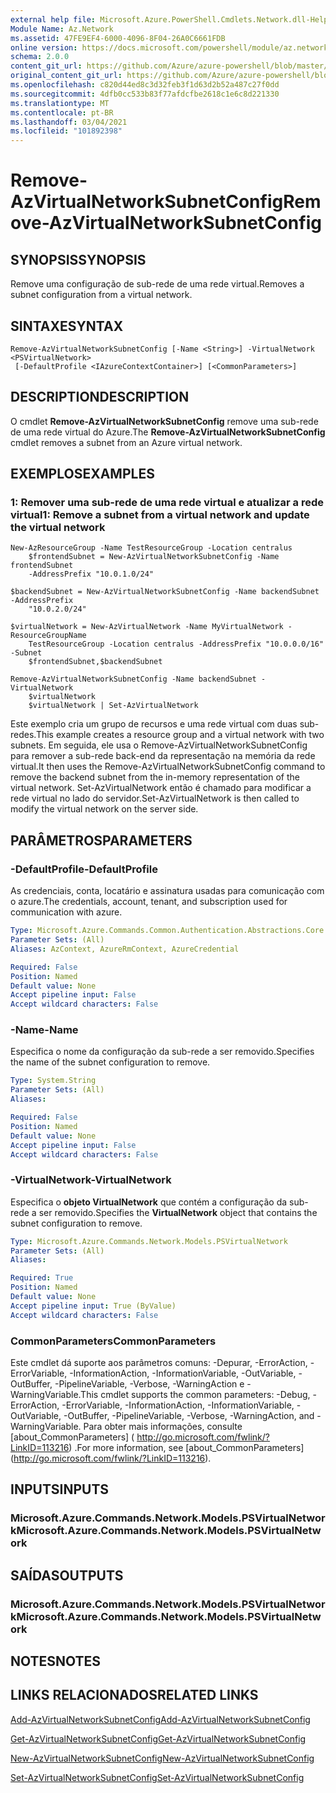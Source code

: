 ```yaml
---
external help file: Microsoft.Azure.PowerShell.Cmdlets.Network.dll-Help.xml
Module Name: Az.Network
ms.assetid: 47FE9EF4-6000-4096-8F04-26A0C6661FDB
online version: https://docs.microsoft.com/powershell/module/az.network/remove-azvirtualnetworksubnetconfig
schema: 2.0.0
content_git_url: https://github.com/Azure/azure-powershell/blob/master/src/Network/Network/help/Remove-AzVirtualNetworkSubnetConfig.md
original_content_git_url: https://github.com/Azure/azure-powershell/blob/master/src/Network/Network/help/Remove-AzVirtualNetworkSubnetConfig.md
ms.openlocfilehash: c820d44ed8c3d32feb3f1d63d2b52a487c27f0dd
ms.sourcegitcommit: 4dfb0cc533b83f77afdcfbe2618c1e6c8d221330
ms.translationtype: MT
ms.contentlocale: pt-BR
ms.lasthandoff: 03/04/2021
ms.locfileid: "101892398"
---
```

# <span data-ttu-id="62aa4-101">Remove-AzVirtualNetworkSubnetConfig</span><span class="sxs-lookup"><span data-stu-id="62aa4-101">Remove-AzVirtualNetworkSubnetConfig</span></span>

## <span data-ttu-id="62aa4-102">SYNOPSIS</span><span class="sxs-lookup"><span data-stu-id="62aa4-102">SYNOPSIS</span></span>
<span data-ttu-id="62aa4-103">Remove uma configuração de sub-rede de uma rede virtual.</span><span class="sxs-lookup"><span data-stu-id="62aa4-103">Removes a subnet configuration from a virtual network.</span></span>

## <span data-ttu-id="62aa4-104">SINTAXE</span><span class="sxs-lookup"><span data-stu-id="62aa4-104">SYNTAX</span></span>

```
Remove-AzVirtualNetworkSubnetConfig [-Name <String>] -VirtualNetwork <PSVirtualNetwork>
 [-DefaultProfile <IAzureContextContainer>] [<CommonParameters>]
```

## <span data-ttu-id="62aa4-105">DESCRIPTION</span><span class="sxs-lookup"><span data-stu-id="62aa4-105">DESCRIPTION</span></span>
<span data-ttu-id="62aa4-106">O cmdlet **Remove-AzVirtualNetworkSubnetConfig** remove uma sub-rede de uma rede virtual do Azure.</span><span class="sxs-lookup"><span data-stu-id="62aa4-106">The **Remove-AzVirtualNetworkSubnetConfig** cmdlet removes a subnet from an Azure virtual network.</span></span>

## <span data-ttu-id="62aa4-107">EXEMPLOS</span><span class="sxs-lookup"><span data-stu-id="62aa4-107">EXAMPLES</span></span>

### <span data-ttu-id="62aa4-108">1: Remover uma sub-rede de uma rede virtual e atualizar a rede virtual</span><span class="sxs-lookup"><span data-stu-id="62aa4-108">1: Remove a subnet from a virtual network and update the virtual network</span></span>
```
New-AzResourceGroup -Name TestResourceGroup -Location centralus
    $frontendSubnet = New-AzVirtualNetworkSubnetConfig -Name frontendSubnet 
    -AddressPrefix "10.0.1.0/24"

$backendSubnet = New-AzVirtualNetworkSubnetConfig -Name backendSubnet -AddressPrefix 
    "10.0.2.0/24"

$virtualNetwork = New-AzVirtualNetwork -Name MyVirtualNetwork -ResourceGroupName 
    TestResourceGroup -Location centralus -AddressPrefix "10.0.0.0/16" -Subnet 
    $frontendSubnet,$backendSubnet

Remove-AzVirtualNetworkSubnetConfig -Name backendSubnet -VirtualNetwork 
    $virtualNetwork
    $virtualNetwork | Set-AzVirtualNetwork
```

<span data-ttu-id="62aa4-109">Este exemplo cria um grupo de recursos e uma rede virtual com duas sub-redes.</span><span class="sxs-lookup"><span data-stu-id="62aa4-109">This example creates a resource group and a virtual network with two subnets.</span></span> <span data-ttu-id="62aa4-110">Em seguida, ele usa o Remove-AzVirtualNetworkSubnetConfig para remover a sub-rede back-end da representação na memória da rede virtual.</span><span class="sxs-lookup"><span data-stu-id="62aa4-110">It then uses the Remove-AzVirtualNetworkSubnetConfig command to remove the backend subnet from the in-memory representation of the virtual network.</span></span> <span data-ttu-id="62aa4-111">Set-AzVirtualNetwork então é chamado para modificar a rede virtual no lado do servidor.</span><span class="sxs-lookup"><span data-stu-id="62aa4-111">Set-AzVirtualNetwork is then called to modify the virtual network on the server side.</span></span>

## <span data-ttu-id="62aa4-112">PARÂMETROS</span><span class="sxs-lookup"><span data-stu-id="62aa4-112">PARAMETERS</span></span>

### <span data-ttu-id="62aa4-113">-DefaultProfile</span><span class="sxs-lookup"><span data-stu-id="62aa4-113">-DefaultProfile</span></span>
<span data-ttu-id="62aa4-114">As credenciais, conta, locatário e assinatura usadas para comunicação com o azure.</span><span class="sxs-lookup"><span data-stu-id="62aa4-114">The credentials, account, tenant, and subscription used for communication with azure.</span></span>

```yaml
Type: Microsoft.Azure.Commands.Common.Authentication.Abstractions.Core.IAzureContextContainer
Parameter Sets: (All)
Aliases: AzContext, AzureRmContext, AzureCredential

Required: False
Position: Named
Default value: None
Accept pipeline input: False
Accept wildcard characters: False
```

### <span data-ttu-id="62aa4-115">-Name</span><span class="sxs-lookup"><span data-stu-id="62aa4-115">-Name</span></span>
<span data-ttu-id="62aa4-116">Especifica o nome da configuração da sub-rede a ser removido.</span><span class="sxs-lookup"><span data-stu-id="62aa4-116">Specifies the name of the subnet configuration to remove.</span></span>

```yaml
Type: System.String
Parameter Sets: (All)
Aliases:

Required: False
Position: Named
Default value: None
Accept pipeline input: False
Accept wildcard characters: False
```

### <span data-ttu-id="62aa4-117">-VirtualNetwork</span><span class="sxs-lookup"><span data-stu-id="62aa4-117">-VirtualNetwork</span></span>
<span data-ttu-id="62aa4-118">Especifica o **objeto VirtualNetwork** que contém a configuração da sub-rede a ser removido.</span><span class="sxs-lookup"><span data-stu-id="62aa4-118">Specifies the **VirtualNetwork** object that contains the subnet configuration to remove.</span></span>

```yaml
Type: Microsoft.Azure.Commands.Network.Models.PSVirtualNetwork
Parameter Sets: (All)
Aliases:

Required: True
Position: Named
Default value: None
Accept pipeline input: True (ByValue)
Accept wildcard characters: False
```

### <span data-ttu-id="62aa4-119">CommonParameters</span><span class="sxs-lookup"><span data-stu-id="62aa4-119">CommonParameters</span></span>
<span data-ttu-id="62aa4-120">Este cmdlet dá suporte aos parâmetros comuns: -Depurar, -ErrorAction, -ErrorVariable, -InformationAction, -InformationVariable, -OutVariable, -OutBuffer, -PipelineVariable, -Verbose, -WarningAction e -WarningVariable.</span><span class="sxs-lookup"><span data-stu-id="62aa4-120">This cmdlet supports the common parameters: -Debug, -ErrorAction, -ErrorVariable, -InformationAction, -InformationVariable, -OutVariable, -OutBuffer, -PipelineVariable, -Verbose, -WarningAction, and -WarningVariable.</span></span> <span data-ttu-id="62aa4-121">Para obter mais informações, consulte [about_CommonParameters] ( http://go.microsoft.com/fwlink/?LinkID=113216) .</span><span class="sxs-lookup"><span data-stu-id="62aa4-121">For more information, see [about_CommonParameters] (http://go.microsoft.com/fwlink/?LinkID=113216).</span></span>

## <span data-ttu-id="62aa4-122">INPUTS</span><span class="sxs-lookup"><span data-stu-id="62aa4-122">INPUTS</span></span>

### <span data-ttu-id="62aa4-123">Microsoft.Azure.Commands.Network.Models.PSVirtualNetwork</span><span class="sxs-lookup"><span data-stu-id="62aa4-123">Microsoft.Azure.Commands.Network.Models.PSVirtualNetwork</span></span>

## <span data-ttu-id="62aa4-124">SAÍDAS</span><span class="sxs-lookup"><span data-stu-id="62aa4-124">OUTPUTS</span></span>

### <span data-ttu-id="62aa4-125">Microsoft.Azure.Commands.Network.Models.PSVirtualNetwork</span><span class="sxs-lookup"><span data-stu-id="62aa4-125">Microsoft.Azure.Commands.Network.Models.PSVirtualNetwork</span></span>

## <span data-ttu-id="62aa4-126">NOTES</span><span class="sxs-lookup"><span data-stu-id="62aa4-126">NOTES</span></span>

## <span data-ttu-id="62aa4-127">LINKS RELACIONADOS</span><span class="sxs-lookup"><span data-stu-id="62aa4-127">RELATED LINKS</span></span>

[<span data-ttu-id="62aa4-128">Add-AzVirtualNetworkSubnetConfig</span><span class="sxs-lookup"><span data-stu-id="62aa4-128">Add-AzVirtualNetworkSubnetConfig</span></span>](./Add-AzVirtualNetworkSubnetConfig.md)

[<span data-ttu-id="62aa4-129">Get-AzVirtualNetworkSubnetConfig</span><span class="sxs-lookup"><span data-stu-id="62aa4-129">Get-AzVirtualNetworkSubnetConfig</span></span>](./Get-AzVirtualNetworkSubnetConfig.md)

[<span data-ttu-id="62aa4-130">New-AzVirtualNetworkSubnetConfig</span><span class="sxs-lookup"><span data-stu-id="62aa4-130">New-AzVirtualNetworkSubnetConfig</span></span>](./New-AzVirtualNetworkSubnetConfig.md)

[<span data-ttu-id="62aa4-131">Set-AzVirtualNetworkSubnetConfig</span><span class="sxs-lookup"><span data-stu-id="62aa4-131">Set-AzVirtualNetworkSubnetConfig</span></span>](./Set-AzVirtualNetworkSubnetConfig.md)



